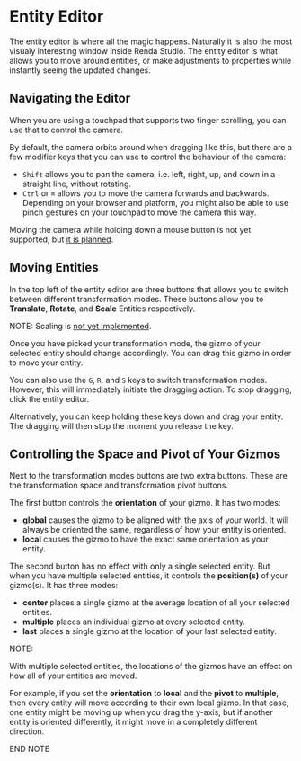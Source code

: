 # Entity Editor

The entity editor is where all the magic happens. Naturally it is also the most
visualy interesting window inside Renda Studio. The entity editor is what allows
you to move around entities, or make adjustments to properties while instantly
seeing the updated changes.

## Navigating the Editor

When you are using a touchpad that supports two finger scrolling, you can use
that to control the camera.

By default, the camera orbits around when dragging like this, but there are a
few modifier keys that you can use to control the behaviour of the camera:

- `Shift` allows you to pan the camera, i.e. left, right, up, and down in a
  straight line, without rotating.
- `Ctrl` or `⌘` allows you to move the camera forwards and backwards. Depending
  on your browser and platform, you might also be able to use pinch gestures on
  your touchpad to move the camera this way.

Moving the camera while holding down a mouse button is not yet supported, but
[it is planned](https://github.com/rendajs/Renda/issues/544).

## Moving Entities

In the top left of the entity editor are three buttons that allows you to switch
between different transformation modes. These buttons allow you to
**Translate**, **Rotate**, and **Scale** Entities respectively.

NOTE: Scaling is
[not yet implemented](https://github.com/rendajs/Renda/issues/351).

Once you have picked your transformation mode, the gizmo of your selected entity
should change accordingly. You can drag this gizmo in order to move your entity.

You can also use the `G`, `R`, and `S` keys to switch transformation modes.
However, this will immediately initiate the dragging action. To stop dragging,
click the entity editor.

Alternatively, you can keep holding these keys down and drag your entity. The
dragging will then stop the moment you release the key.

## Controlling the Space and Pivot of Your Gizmos

Next to the transformation modes buttons are two extra buttons. These are the
transformation space and transformation pivot buttons.

The first button controls the **orientation** of your gizmo. It has two modes:

- **global** causes the gizmo to be aligned with the axis of your world. It will
  always be oriented the same, regardless of how your entity is oriented.
- **local** causes the gizmo to have the exact same orientation as your entity.

The second button has no effect with only a single selected entity. But when you
have multiple selected entities, it controls the **position(s)** of your
gizmo(s). It has three modes:

- **center** places a single gizmo at the average location of all your selected
  entities.
- **multiple** places an individual gizmo at every selected entity.
- **last** places a single gizmo at the location of your last selected entity.

NOTE:

With multiple selected entities, the locations of the gizmos have an effect on
how all of your entities are moved.

For example, if you set the **orientation** to **local** and the **pivot** to
**multiple**, then every entity will move according to their own local gizmo. In
that case, one entity might be moving up when you drag the y-axis, but if
another entity is oriented differently, it might move in a completely different
direction.

END NOTE
